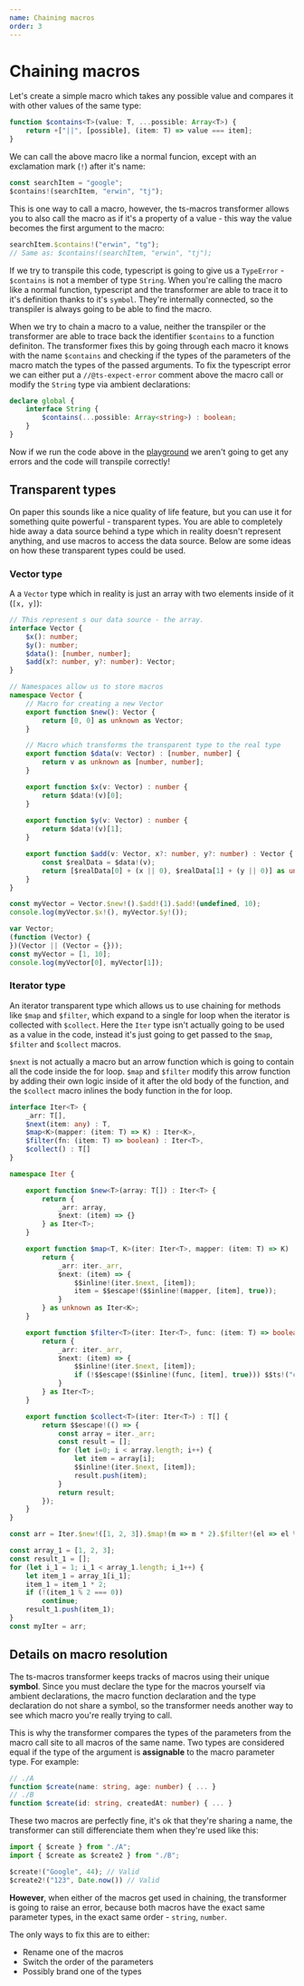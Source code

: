```yaml
---
name: Chaining macros
order: 3
---
```


# Chaining macros

Let's create a simple macro which takes any possible value and compares it with other values of the same type:

```ts
function $contains<T>(value: T, ...possible: Array<T>) {
    return +["||", [possible], (item: T) => value === item];
}
```

We can call the above macro like a normal funcion, except with an exclamation mark (`!`) after it's name:

```ts
const searchItem = "google";
$contains!(searchItem, "erwin", "tj");
```

This is one way to call a macro, however, the ts-macros transformer allows you to also call the macro as if it's a property of a value - this way the value becomes the first argument to the macro:

```ts
searchItem.$contains!("erwin", "tg");
// Same as: $contains!(searchItem, "erwin", "tj");
```

If we try to transpile this code, typescript is going to give us a `TypeError` - `$contains` is not a member of type `String`. When you're calling the macro like a normal function, typescript and the transformer are able to trace it to it's definition thanks to it's `symbol`. They're internally connected, so the transpiler is always going to be able to find the macro.

When we try to chain a macro to a value, neither the transpiler or the transformer are able to trace back the identifier `$contains` to a function definiton. The transformer fixes this by going through each macro it knows with the name `$contains` and checking if the types of the parameters of the macro match the types of the passed arguments. To fix the typescript error we can either put a `//@ts-expect-error` comment above the macro call or modify the `String` type via ambient declarations:

```ts
declare global {
    interface String {
        $contains(...possible: Array<string>) : boolean;
    }
}
```

Now if we run the code above in the [playground](https://googlefeud.github.io/ts-macros/playground/?code=KYDwDg9gTgLgBAbwL4G4BQaAmwDGAbAQymDgHM8IAjAvRNOBuASwDsZgoAzAnEgZRhRWpOozFwAJDghsCrAM4AKAHSrI8+U0p5gALjgBBKFAIBPADzzBwgHwBKOPsoQIOgi3Rikab2k4BXFhwYJhlJaVkFcwAVG0UANxp-PThogBo4VWV1TW0UoxMLWIcEekZiGH8oFjgAagBtACIAH2bGjPqcrR0AXQzFJnYAW31ohwBeGzhEvGS4cYXmYZ70XwirOHlgIhwACwBJYfm4RtIXcmBG9C2dg+HlKRkYORZ5AEJFRo4Ad1Z2k5gpEadhQQA) we aren't going to get any errors and the code will transpile correctly!

## Transparent types

On paper this sounds like a nice quality of life feature, but you can use it for something quite powerful - transparent types. You are able to completely hide away a data source behind a type which in reality doesn't represent anything, and use macros to access the data source. Below are some ideas on how these transparent types could be used.

### Vector type

A a `Vector` type which in reality is just an array with two elements inside of it (`[x, y]`):

```ts --Macros
// This represent s our data source - the array.
interface Vector {
    $x(): number;
    $y(): number;
    $data(): [number, number];
    $add(x?: number, y?: number): Vector;
}

// Namespaces allow us to store macros
namespace Vector {
    // Macro for creating a new Vector
    export function $new(): Vector {
        return [0, 0] as unknown as Vector;
    }

    // Macro which transforms the transparent type to the real type
    export function $data(v: Vector) : [number, number] {
        return v as unknown as [number, number];
    }

    export function $x(v: Vector) : number {
        return $data!(v)[0];
    }
    
    export function $y(v: Vector) : number {
        return $data!(v)[1];
    }

    export function $add(v: Vector, x?: number, y?: number) : Vector {
        const $realData = $data!(v);
        return [$realData[0] + (x || 0), $realData[1] + (y || 0)] as unknown as Vector;
    }
}
```
```ts --Call
const myVector = Vector.$new!().$add!(1).$add!(undefined, 10);
console.log(myVector.$x!(), myVector.$y!());
```
```ts --Result
var Vector;
(function (Vector) {
})(Vector || (Vector = {}));
const myVector = [1, 10];
console.log(myVector[0], myVector[1]);
```

### Iterator type

An iterator transparent type which allows us to use chaining for methods like `$map` and `$filter`, which expand to a single for loop when the iterator is collected with `$collect`. Here the `Iter` type isn't actually going to be used as a value in the code, instead it's just going to get passed to the `$map`, `$filter` and `$collect` macros.

`$next` is not actually a macro but an arrow function which is going to contain all the code inside the for loop. `$map` and `$filter` modify this arrow function by adding their own logic inside of it after the old body of the function, and the `$collect` macro inlines the body function in the for loop.

```ts --Macros
interface Iter<T> {
    _arr: T[],
    $next(item: any) : T,
    $map<K>(mapper: (item: T) => K) : Iter<K>,
    $filter(fn: (item: T) => boolean) : Iter<T>,
    $collect() : T[]
}

namespace Iter {

    export function $new<T>(array: T[]) : Iter<T> {
        return {
            _arr: array,
            $next: (item) => {}
        } as Iter<T>;
    }

    export function $map<T, K>(iter: Iter<T>, mapper: (item: T) => K) : Iter<K> {
        return {
            _arr: iter._arr,
            $next: (item) => {
                $$inline!(iter.$next, [item]);
                item = $$escape!($$inline!(mapper, [item], true));
            }
        } as unknown as Iter<K>;
    }

    export function $filter<T>(iter: Iter<T>, func: (item: T) => boolean) : Iter<T> {
        return {
            _arr: iter._arr,
            $next: (item) => {
                $$inline!(iter.$next, [item]);
                if (!$$escape!($$inline!(func, [item], true))) $$ts!("continue");
            }
        } as Iter<T>;
    }

    export function $collect<T>(iter: Iter<T>) : T[] {
        return $$escape!(() => {
            const array = iter._arr;
            const result = [];
            for (let i=0; i < array.length; i++) {
                let item = array[i];
                $$inline!(iter.$next, [item]);
                result.push(item);
            }
            return result;
        });
    }
}
```
```ts --Call
const arr = Iter.$new!([1, 2, 3]).$map!(m => m * 2).$filter!(el => el % 2 === 0).$collect!();
```
```ts --Result
const array_1 = [1, 2, 3];
const result_1 = [];
for (let i_1 = 1; i_1 < array_1.length; i_1++) {
    let item_1 = array_1[i_1];
    item_1 = item_1 * 2;
    if (!(item_1 % 2 === 0))
        continue;
    result_1.push(item_1);
}
const myIter = arr;
```

## Details on macro resolution

The ts-macros transformer keeps tracks of macros using their unique **symbol**. Since you must declare the type for the macros yourself via ambient declarations, the macro function declaration and the type declaration do not share a symbol, so the transformer needs another way to see which macro you're really trying to call. 

This is why the transformer compares the types of the parameters from the macro call site to all macros of the same name. Two types are considered equal if the type of the argument is **assignable** to the macro parameter type. For example:

```ts
// ./A
function $create(name: string, age: number) { ... }
// ./B
function $create(id: string, createdAt: number) { ... }
```

These two macros are perfectly fine, it's ok that they're sharing a name, the transformer can still differenciate them when they're used like this:

```ts
import { $create } from "./A";
import { $create as $create2 } from "./B";

$create!("Google", 44); // Valid
$create2!("123", Date.now()) // Valid
```

**However**, when either of the macros get used in chaining, the transformer is going to raise an error, because both macros have the exact same parameter types, in the exact same order - `string`, `number`.

The only ways to fix this are to either:

- Rename one of the macros
- Switch the order of the parameters
- Possibly brand one of the types